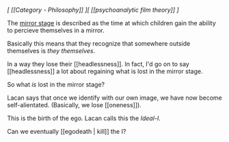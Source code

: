 *[ [[Category  - Philosophy]] ][ [[psychoanalytic film theory]] ]*

The [mirror stage](https://en.wikipedia.org/wiki/Mirror_stage) is described as the time at which children gain the ability to percieve themselves in a mirror. 

Basically this means that they recognize that somewhere outside themselves is *they themselves*. 

In a way they lose their [[headlessness]]. In fact, I'd go on to say [[headlessness]] a lot about regaining what is lost in the mirror stage.

So what *is* lost in the mirror stage? 

Lacan says that once we identify with our own image, we have now become self-alientated. (Basically, we lose [[oneness]]). 

This is the birth of the ego. Lacan calls this the *Ideal-I*.

Can we eventually [[egodeath | kill]] the I? 
